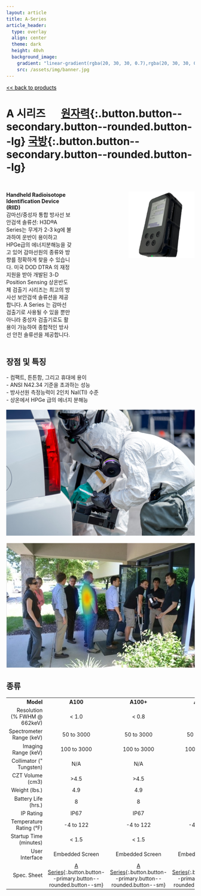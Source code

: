 ```yaml
---
layout: article
title: A-Series
article_header:
  type: overlay
  align: center
  theme: dark
  height: 40vh
  background_image:
    gradient: "linear-gradient(rgba(20, 30, 30, 0.7),rgba(20, 30, 30, 0.7))"
    src: /assets/img/banner.jpg
---
```


<style>

.container {
  display: flex;
  justify-content: space-between;
}

.item1 {
  flex-basis: 50%;
  margin-top: 30px;
}

.item2 {
  flex-basis: 50%;
  margin-top: 30px;
  padding-left: 150px;
}

@media (max-width: 700px) {
  .container {
    flex-direction: column;
  }
</style>

<a href="/products/" style="color:black"><< back to products</a>

# A 시리즈 &emsp; [원자력](/applications/nuclear.html){:.button.button--secondary.button--rounded.button--lg} [국방](/applications/military.html){:.button.button--secondary.button--rounded.button--lg}

<div class="container">
<div class="item1">
<span style="font-weight:bold">Handheld Radioisotope Identification Device (RIID)</span>
<br>
감마선/중성자 통합 방사선 보안검색 솔류션: H3D®A Series는 무게가 2-3 kg에 불과하여 운반이 용이하고 HPGe급의 에너지분해능을 갖고 있어 감마선원의 종류와 방향를 정확하게 찾을 수 있습니다. 미국 DOD DTRA 의 재정지원을 받아 개발된 3-D Position Sensing 상온반도체 검출기 시리즈는 최고의 방사선 보안검색 솔류션을 제공합니다. A Series 는 감마선 검출기로 사용될 수 있을 뿐만 아니라 중성자 검출기로도 활용이 가능하여 종합적인 방사선 안전 솔류션을 제공합니다.
</div>
<div class="item2">
<img src="/assets/img/A_cover.png">
</div>
</div>
<br >

## 장점 및 특징

<div class="item">
  <div class="item__image">
    - 컴팩트, 튼튼함, 그리고 휴대에 용이<br>
      - ANSI N42.34 기준을 초과하는 성능<br>   
      - 방사선원 측정능력이 2인치 NaI(Tl) 수준<br>   
      - 상온에서 HPGe 급의 에너지 분해능
  </div>
  <div class="item__content">
    <div class="item__header">
      &emsp;&emsp;
      <img class="image" src="/assets/img/cbrn.jpg"/>
      &emsp;
      <img class="image" src="/assets/img/cbrn1.jpg"/>
    </div>
  </div>
</div>

## 종류

|                              |                                                                                                      |                                                                                                      |                                                                                                      |                                                                                                      |
| ---------------------------: | :--------------------------------------------------------------------------------------------------: | :--------------------------------------------------------------------------------------------------: | :--------------------------------------------------------------------------------------------------: | :--------------------------------------------------------------------------------------------------: |
|                    **Model** |                                               **A100**                                               |                                              **A100+**                                               |                                               **A400**                                               |                                              **A400+**                                               |
| Resolution (% FWHM @ 662keV) |                                                < 1.0                                                 |                                                < 0.8                                                 |                                                < 1.0                                                 |                                                < 0.8                                                 |
|     Spectrometer Range (keV) |                                              50 to 3000                                              |                                              50 to 3000                                              |                                              50 to 3000                                              |                                              50 to 3000                                              |
|          Imaging Range (keV) |                                             100 to 3000                                              |                                             100 to 3000                                              |                                             100 to 3000                                              |                                             100 to 3000                                              |
|      Collimator (" Tungsten) |                                                 N/A                                                  |                                                 N/A                                                  |                                                 N/A                                                  |                                                 N/A                                                  |
|             CZT Volume (cm3) |                                                 >4.5                                                 |                                                 >4.5                                                 |                                                 >19                                                  |                                                 >19                                                  |
|                Weight (lbs.) |                                                 4.9                                                  |                                                 4.9                                                  |                                                 5.0                                                  |                                                 5.0                                                  |
|          Battery Life (hrs.) |                                                  8                                                   |                                                  8                                                   |                                                  8                                                   |                                                  8                                                   |
|                    IP Rating |                                                 IP67                                                 |                                                 IP67                                                 |                                                 IP67                                                 |                                                 IP67                                                 |
|      Temperature Rating (°F) |                                              -4 to 122                                               |                                              -4 to 122                                               |                                              -4 to 122                                               |                                              -4 to 122                                               |
|       Startup Time (minutes) |                                                < 1.5                                                 |                                                < 1.5                                                 |                                                < 1.5                                                 |                                                < 1.5                                                 |
|               User Interface |                                           Embedded Screen                                            |                                           Embedded Screen                                            |                                           Embedded Screen                                            |                                           Embedded Screen                                            |
|                  Spec. Sheet | [A Series](https://h3dgamma.com/A400Specs.pdf?){:.button.button--primary.button--rounded.button--sm} | [A Series](https://h3dgamma.com/A400Specs.pdf?){:.button.button--primary.button--rounded.button--sm} | [A Series](https://h3dgamma.com/A400Specs.pdf?){:.button.button--primary.button--rounded.button--sm} | [A Series](https://h3dgamma.com/A400Specs.pdf?){:.button.button--primary.button--rounded.button--sm} |
